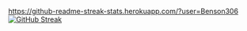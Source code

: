 https://github-readme-streak-stats.herokuapp.com/?user=Benson306
[![GitHub Streak](http://github-readme-streak-stats.herokuapp.com?user=Benson306&theme=dark&background=000000)](https://git.io/streak-stats)

